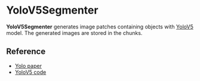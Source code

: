 
# YoloV5Segmenter

**YoloV5Segmenter** generates image patches containing objects with [YoloV5](https://github.com/ultralytics/yolov5) model. The generated images are stored in the chunks.  


## Reference
- [Yolo paper](https://arxiv.org/abs/1506.02640v5)
- [YoloV5 code](https://github.com/ultralytics/yolov5)

<!-- version=v0.1 -->

